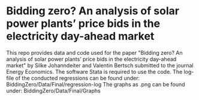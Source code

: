 # Bidding zero? An analysis of solar power plants’ price bids in the electricity day-ahead market
This repo provides data and code used for the paper "Bidding zero? An analysis of solar power plants’ price bids in the electricity day-ahead market" 
by Silke Johanndeiter and Valentin Bertsch submitted to the journal Energy Economics. The software Stata is required to use the code.
The log-file of the conducted regressions can be found under: BiddingZero/Data/Final/regression-log
The graphs as .png can be found under: BiddingZero/Data/Final/Graphs
